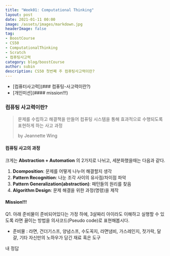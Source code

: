```yaml
---
title: "Week01: Computational Thinking"
layout: post
date: 2021-01-11 00:00
image: /assets/images/markdown.jpg
headerImage: false
tag:
- BoostCourse
- CS50
- ComputationalThinking
- Scratch
- 컴퓨팅사고력
category: blog/boostCourse
author: subin
description: CS50 첫번째 주 컴퓨팅사고력이란?
---
```

- [컴퓨터사고력](### 컴퓨팅-사고력이란?)
- [개인미션](#### mission!!!) 

### 컴퓨팅 사고력이란?
> 문제를 수립하고 해결책을 만들어 컴퓨팅 시스템을 통해 효과적으로 수행되도록 표현하게 하는 사고 과정 
> 
> by Jeannette Wing

#### 컴퓨팅 사고의 과정
크게는 **Abstraction + Automation** 의 2가지로 나뉘고, 세분화했을때는 다음과 같다.
1. **Dcomposition**: 문제를 어떻게 나누어 해결할지 생각
2. **Pattern Recognition**: 나눈 조각 사이의 유사점/차이점 파악
3. **Pattern Generalization(abstraction)**: 패턴들의 원리를 찾음
4. **Algorithm Design**: 문제 해결을 위한 과정(명령)을 제작

<div class="breaker"></div>

#### Mission!!!
Q1. 아래 준비물이 준비되어있다는 가정 하에, 3살짜리 아이라도 이해하고 실행할 수 있도록 라면 끓이는 방법을 의사코드(Pseudo code)로 표현해봅시다. 
 * 준비물 : 라면, 건더기스프, 양념스프, 수도꼭지, 라면냄비, 가스레인지, 젓가락, 달걀, 기타 자신만의 노하우가 담긴 재료 혹은 도구

<div class="spoiler"><p>내 정답</p></div>